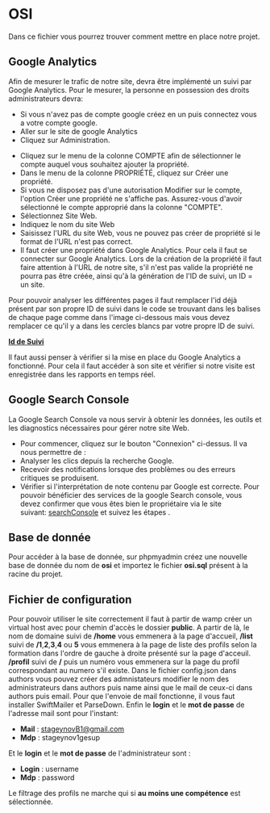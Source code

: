 # OSI

Dans ce fichier vous pourrez trouver comment mettre en place notre projet.   
## Google Analytics

 Afin de mesurer le trafic de notre site, devra être implémenté un suivi par Google Analytics.
 Pour le mesurer, la personne en possession des droits administrateurs devra:
   * Si vous n'avez pas de compte google créez en un puis connectez vous a votre compte google.
   * Aller sur le site de google Analytics
   * Cliquez sur Administration.
   + Cliquez sur le menu de la colonne COMPTE afin de sélectionner le compte auquel vous souhaitez ajouter la propriété.
   + Dans le menu de la colonne PROPRIÉTÉ, cliquez sur Créer une propriété.
   + Si vous ne disposez pas d'une autorisation Modifier sur le compte, l'option Créer une propriété ne s'affiche pas. Assurez-vous d'avoir sélectionné le compte approprié dans la colonne "COMPTE".
   + Sélectionnez Site Web.
   + Indiquez le nom du site Web
   + Saisissez l'URL du site Web, vous ne pouvez pas créer de propriété si le format de l'URL n'est pas correct.
   + Il faut créer une propriété dans Google Analytics. Pour cela il faut se connecter sur Google Analytics. Lors de la création de la propriété il faut faire attention à l'URL de notre site, s'il n'est pas valide la propriété ne pourra pas être créée, ainsi qu'à la génération de l'ID de suivi, un ID = un site.

Pour pouvoir analyser les différentes pages il faut remplacer l'id déjà présent par son propre ID de suivi dans le code se trouvant dans les balises <head> de chaque page comme dans l'image ci-dessous mais vous devez remplacer ce qu'il y a dans les cercles blancs par votre propre ID de suivi.

  **[Id de Suivi](B1_Ing_DelbecqLesueurGontard_Doc/Ressources/scriptGoogleAnalytics.JPG)**

Il faut aussi penser à vérifier si la mise en place du Google Analytics a fonctionné. Pour cela il faut accéder à son site et vérifier si notre visite est enregistrée dans les rapports en temps réel.

## Google Search Console
La Google Search Console va nous servir à obtenir les données, les outils et les diagnostics nécessaires pour gérer notre site Web.
 * Pour commencer, cliquez sur le bouton "Connexion" ci-dessus.
Il va nous permettre de :
 * Analyser les clics depuis la recherche Google.
 * Recevoir des notifications lorsque des problèmes ou des erreurs critiques se produisent.
 * Vérifier si l'interprétation de note contenu par Google est correcte.
Pour pouvoir bénéficier des services de la google Search console, vous devez confirmer que vous êtes bien le propriétaire via le site suivant: [searchConsole](https://www.google.com/webmasters/tools/home) et suivez les étapes .

## Base de donnée
Pour accéder à la base de donnée, sur phpmyadmin créez une nouvelle base de donnée du nom de **osi** et importez le fichier **osi.sql** présent à la racine du projet.

## Fichier de configuration

  Pour pouvoir utiliser le site correctement il faut à partir de wamp créer un virtual host avec pour chemin d'accès le dossier **public**.
  A partir de là, le nom de domaine suivi de **/home** vous emmenera à la page d'accueil, **/list** suivi de **/1**,**2**,**3**,**4** ou **5** vous emmenera à la page de liste des profils selon la formation dans l'ordre de gauche à droite présenté sur la page d'acceuil. **/profil** suivi de **/** puis un numéro vous emmenera sur la page du profil correspondant au numero s'il existe.
  Dans le fichier config.json dans authors vous pouvez créer des admnistateurs modifier le nom des administrateurs dans authors puis name ainsi que le mail de ceux-ci dans authors puis email.
 Pour que l'envoie de mail fonctionne, il vous faut installer SwiftMailer et ParseDown.
 Enfin le **login** et le **mot de passe** de l'adresse mail sont pour l'instant:
   * **Mail** : stageynovB1@gmail.com
   * **Mdp** : stageynov1gesup

  Et le **login** et le **mot de passe** de l'administrateur sont :
   * **Login** : username  
   * **Mdp** : password


   Le filtrage des profils ne marche qui si **au moins une compétence** est sélectionnée.
